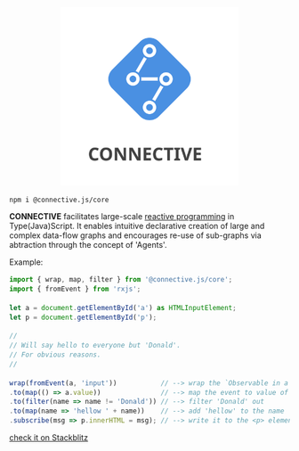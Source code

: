 <p align="center">
<img src="https://raw.githubusercontent.com/CONNECT-platform/connective/master/logo.svg?sanitize=true" width="320px"/>
</p>

```
npm i @connective.js/core
```

**CONNECTIVE** facilitates large-scale [reactive programming](https://en.wikipedia.org/wiki/Reactive_programming) in Type(Java)Script. It enables intuitive declarative creation of large and complex data-flow graphs and encourages re-use of sub-graphs via abtraction through the concept of 'Agents'.

Example:

```typescript
import { wrap, map, filter } from '@connective.js/core';
import { fromEvent } from 'rxjs';

let a = document.getElementById('a') as HTMLInputElement;
let p = document.getElementById('p');

//
// Will say hello to everyone but 'Donald'.
// For obvious reasons.
//

wrap(fromEvent(a, 'input'))           // --> wrap the `Observable in a Pin`
.to(map(() => a.value))               // --> map the event to value of the input
.to(filter(name => name != 'Donald')) // --> filter 'Donald' out
.to(map(name => 'hellow ' + name))    // --> add 'hellow' to the name
.subscribe(msg => p.innerHTML = msg); // --> write it to the <p> element
```
[check it on Stackblitz](https://stackblitz.com/edit/connective-hellow-world)
